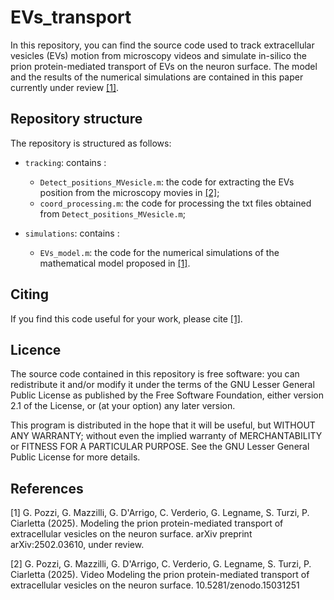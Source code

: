 # EVs_transport
In this repository, you can find the source code used to track extracellular vesicles (EVs) motion from microscopy videos and simulate in-silico the prion protein-mediated transport of EVs on the neuron surface.
The model and the results of the numerical simulations are contained in this paper currently under review [[1]](#1).

## Repository structure
The repository is structured as follows:

* `tracking`: contains : 
	* `Detect_positions_MVesicle.m`: the code for extracting the EVs position from the microscopy movies in [[2]](#2);
	* `coord_processing.m`: the code for processing the txt files obtained from `Detect_positions_MVesicle.m`;

* `simulations`: contains :
	* `EVs_model.m`: the code for the numerical simulations of the mathematical model proposed in [[1]](#1).

## Citing

If you find this code useful for your work, please cite [[1]](#1).

## Licence

The source code contained in this repository is free software: you can redistribute it and/or modify it under the terms of the GNU Lesser General Public License as published by the Free Software Foundation, either version 2.1 of the License, or (at your option) any later version.

This program is distributed in the hope that it will be useful, but WITHOUT ANY WARRANTY; without even the implied warranty of MERCHANTABILITY or FITNESS FOR A PARTICULAR PURPOSE. See the GNU Lesser General Public License for more details.

## References

<a id="1">[1]</a>
G. Pozzi, G. Mazzilli, G. D'Arrigo, C. Verderio, G. Legname, S. Turzi, P. Ciarletta (2025).
Modeling the prion protein-mediated transport of extracellular vesicles on the neuron surface.
arXiv preprint arXiv:2502.03610, under review.

<a id="1">[2]</a>
G. Pozzi, G. Mazzilli, G. D'Arrigo, C. Verderio, G. Legname, S. Turzi, P. Ciarletta (2025).
Video Modeling the prion protein-mediated transport of extracellular vesicles on the neuron surface.
10.5281/zenodo.15031251
